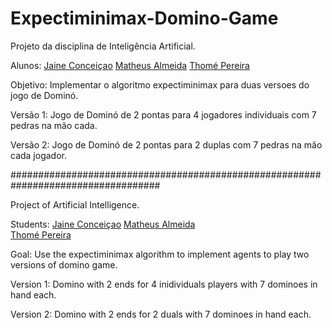# Expectiminimax-Domino-Game

Projeto da disciplina de Inteligência Artificial.

Alunos: [Jaine Conceiçao](https://github.com/jainec)
       [Matheus Almeida](https://github.com/matheusfsa) 
       [Thomé Pereira](https://github.com/Thome)

Objetivo: Implementar o algoritmo expectiminimax para duas versoes do jogo de Dominó.

Versão 1: Jogo de Dominó de 2 pontas para 4 jogadores individuais com 7 pedras na mão cada.

Versão 2: Jogo de Dominó de 2 pontas para 2 duplas com 7 pedras na mão cada jogador.

###################################################################################

Project of Artificial Intelligence.

Students: [Jaine Conceiçao](https://github.com/jainec)
       [Matheus Almeida](https://github.com/matheusfsa)  
       [Thomé Pereira](https://github.com/Thome)
       
Goal: Use the expectiminimax algorithm to implement agents to play two versions of domino game.

Version 1: Domino with 2 ends for 4 inidividuals players with 7 dominoes in hand each.

Version 2: Domino with 2 ends for 2 duals with 7 dominoes in hand each.
